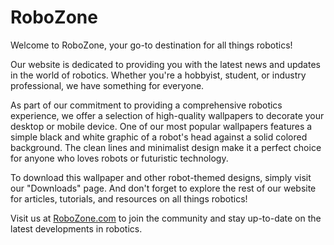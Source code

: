 <!--font:Poppins-->

# RoboZone

Welcome to RoboZone, your go-to destination for all things robotics! 

Our website is dedicated to providing you with the latest news and updates in the world of robotics. Whether you're a hobbyist, student, or industry professional, we have something for everyone.

As part of our commitment to providing a comprehensive robotics experience, we offer a selection of high-quality wallpapers to decorate your desktop or mobile device. One of our most popular wallpapers features a simple black and white graphic of a robot's head against a solid colored background. The clean lines and minimalist design make it a perfect choice for anyone who loves robots or futuristic technology.

To download this wallpaper and other robot-themed designs, simply visit our "Downloads" page. And don't forget to explore the rest of our website for articles, tutorials, and resources on all things robotics!

Visit us at [RoboZone.com](insert-website-link-here) to join the community and stay up-to-date on the latest developments in robotics.

<!--

Write me markdown content of website with wallpaper:

"A wallpaper with a simple black and white graphic of a robot's head, against a solid colored background."

The header of the page should not be copy of the text but rather a real content of the website which is using this wallpaper.


---


# RoboWallpapers

Welcome to RoboWallpapers, your source for unique and creative robot-themed wallpapers! 

## Black and White Robot Head Wallpaper

Our black and white robot head wallpaper features a simple yet striking graphic of a robot's head against a solid colored background. The clean lines and minimalist design make this wallpaper perfect for anyone who loves robots or futuristic technology.

To download this wallpaper, simply click the "Download" button below. And be sure to check out our other robot-themed wallpapers for more cool designs!

[Download](insert-download-link-here)


---


Heading should not include word "wallpaper". The website should not be about the wallpaper itself, wallpaper is just a related background, rewrite whole content.


---


# RoboZone

Welcome to RoboZone, your go-to destination for all things robotics! 

Our website is dedicated to providing you with the latest news and updates in the world of robotics. Whether you're a hobbyist, student, or industry professional, we have something for everyone.

As part of our commitment to providing a comprehensive robotics experience, we offer a selection of high-quality wallpapers to decorate your desktop or mobile device. One of our most popular wallpapers features a simple black and white graphic of a robot's head against a solid colored background. The clean lines and minimalist design make it a perfect choice for anyone who loves robots or futuristic technology.

To download this wallpaper and other robot-themed designs, simply visit our "Downloads" page. And don't forget to explore the rest of our website for articles, tutorials, and resources on all things robotics!

Visit us at [RoboZone.com](insert-website-link-here) to join the community and stay up-to-date on the latest developments in robotics.


---


Write me a Google font which is best fitting for the website.

Pick from the list:
- Inter
- Raleway
- Lobster
- Exo 2
- Alegreya
- Roboto
- IBM Plex Sans
- Montserrat
- Dancing Script
- Playfair Display
- Poppins
- Barlow Condensed
- Orbitron
- Great Vibes
- Futura
- Open Sans
- Lato


Write just the font name nothing else.


---


Poppins

-->
